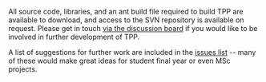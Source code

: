 All source code, libraries, and an ant build file required to build TPP are available to download, and access to the SVN repository is available on request. Please get in touch [via the discussion board](http://groups.google.com/group/targeted-projection-pursuit) if you would like to be involved in further development of TPP.

A list of suggestions for further work are included in the [issues list](http://code.google.com/p/targeted-projection-pursuit/issues/list) -- many of these would make great ideas for student final year or even MSc projects.